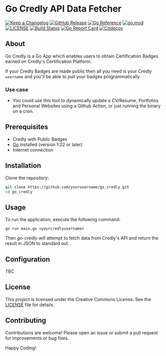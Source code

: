 # Go Credly API Data Fetcher

[![Keep a Changelog](https://img.shields.io/badge/changelog-Keep%20a%20Changelog-%23E05735)](CHANGELOG.md)
[![GitHub Release](https://img.shields.io/github/v/release/shanilhirani/go-credly)](https://github.com/shanilhirani/go-credly/releases)
[![Go Reference](https://pkg.go.dev/badge/github.com/shanilhirani/go-credly.svg)](https://pkg.go.dev/github.com/shanilhirani/go-credly)
[![go.mod](https://img.shields.io/github/go-mod/go-version/shanilhirani/go-credly)](go.mod)
[![LICENSE](https://img.shields.io/github/license/shanilhirani/go-credly)](LICENSE)
[![Build Status](https://img.shields.io/github/actions/workflow/status/shanilhirani/go-credly/build.yml?branch=main)](https://github.com/shanilhirani/go-credly/actions?query=workflow%3Abuild+branch%3Amain)
[![Go Report Card](https://goreportcard.com/badge/github.com/shanilhirani/go-credly)](https://goreportcard.com/report/github.com/shanilhirani/go-credly)
[![Codecov](https://codecov.io/gh/shanilhirani/go-credly/branch/main/graph/badge.svg)](https://codecov.io/gh/shanilhirani/go-credly)

## About

Go Credly is a Go App which enables users to obtain Certification Badges earned on Credly's Certification Platform.

If your Credly Badges are made public then all you need is your Credly `username` and you'll be able to pull your badges programmatically.

### Use case

- You could use this tool to dynamically update a CV/Resume, Portfolios and Personal Websites using a Github Action, or just running the binary on a cron.

## Prerequisites

- Credly with Public Badges
- [Go](https://golang.org/dl/) installed (version 1.22 or later)
- Internet connection

## Installation

Clone the repository:

```bash
git clone https://github.com/yourusername/go_credly.git
cd go_credly
```

## Usage

To run the application, execute the following command:

`go run main.go <yourcredlyusername>`

Then _go-credly_ will attempt to fetch data from Credly's API and return the result in JSON to standard out.

## Configuration

TBC

## License

This project is licensed under the Creative Commons License. See the [LICENSE](LICENSE) file for details.

## Contributing

Contributions are welcome! Please open an issue or submit a pull request for improvements or bug fixes.

Happy Coding!
